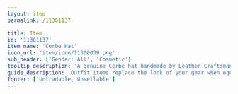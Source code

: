 ```yaml
---
layout: item
permalink: /11301137

title: Item
id: '11301137'
item_name: 'Cerbe Hat'
icon_url: 'item/icon/11300039.png'
sub_header: ['Gender: All', 'Cosmetic']
tooltip_description: 'A genuine Cerbe hat handmade by Leather Craftsman Lavoy.'
guide_description: 'Outfit items replace the look of your gear when equipped.'
footer: ['Untradable, Unsellable']
---
```

